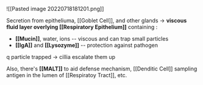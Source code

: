 ![[Pasted image 20220718181201.png]]

Secretion from epitheliuma, [[Goblet Cell]], and other glands → **viscous fluid layer overlying [[Respiratory Epithelium]]** containing :
- **[[Mucin]]**, water, ions -- viscous and can trap small particles
- **[[IgA]]** and **[[Lysozyme]]** -- protection against pathogen

q particle trapped → cillia escalate them up 

Also, there's **[[MALT]]** to aid defense mechanism, [[Denditic Cell]] sampling antigen in the lumen of [[Respiratoy Tract]], etc.